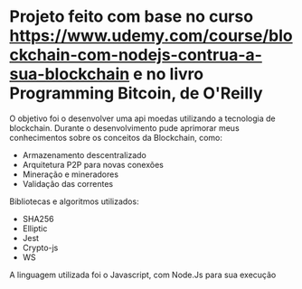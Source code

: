 # Projeto feito com base no curso https://www.udemy.com/course/blockchain-com-nodejs-contrua-a-sua-blockchain e no livro Programming Bitcoin, de O'Reilly
O objetivo foi o desenvolver uma api moedas utilizando a tecnologia de blockchain. Durante o desenvolvimento pude aprimorar meus conhecimentos sobre os conceitos da Blockchain, como:
- Armazenamento descentralizado
- Arquitetura P2P para novas conexões
- Mineração e mineradores
- Validação das correntes

Bibliotecas e algoritmos utilizados:
- SHA256
- Elliptic
- Jest
- Crypto-js
- WS

A linguagem utilizada foi o Javascript, com Node.Js para sua execução
